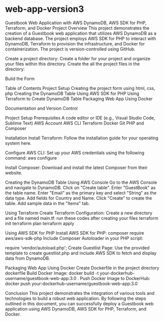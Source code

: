 # web-app-version3

Guestbook Web Application with AWS DynamoDB, AWS SDK for PHP, Terraform, and Docker
Project Overview
This project demonstrates the creation of a Guestbook web application that utilizes AWS DynamoDB as a backend database. The project employs AWS SDK for PHP to interact with DynamoDB, Terraform to provision the infrastructure, and Docker for containerization. The project is version-controlled using GitHub.

Create a project directory: Create a folder for your project and organize your files within this directory.
Create the all the project files in the directory:

Build the Form 

Table of Contents
Project Setup
Creating the project form using html, css, php
Creating the DynamoDB Table
Using AWS SDK for PHP
Using Terraform to Create DynamoDB Table
Packaging Web App Using Docker

Documentation and Version Control


Project Setup
Prerequisites
A code editor or IDE (e.g., Visual Studio Code, Sublime Text)
AWS Account
AWS CLI
Terraform
Docker
Git
PHP and Composer

Installation
Install Terraform: Follow the installation guide for your operating system here.

Configure AWS CLI: Set up your AWS credentials using the following command:
aws configure

Install Composer: Download and install the latest Composer from their website.


Creating the DynamoDB Table
Using AWS Console
Go to the AWS Console and navigate to DynamoDB.
Click on "Create table".
Enter "GuestBook" as the table name.
Enter "Email" as the primary key and select "String" as the data type.
Add fields for Country and Name.
Click "Create" to create the table.
Add sample data in the "Items" tab.

Using Terraform
Create Terraform Configuration: Create a new directory and a file named main.tf:
run these codes after creating your files
terraform init
terraform plan
terraform apply


Using AWS SDK for PHP
Install AWS SDK for PHP:
composer require aws/aws-sdk-php
Include Composer Autoloader in your PHP script:

require 'vendor/autoload.php';
Create Guestlist Page: Use the provided template to create guestlist.php and include AWS SDK to fetch and display data from DynamoDB.

Packaging Web App Using Docker
Create Dockerfile in the project directory
dockerfile
Build Docker Image:
docker build -t your-dockerhub-username/guestbook-web-app:3.0 .
Push Docker Image to DockerHub:
docker push your-dockerhub-username/guestbook-web-app:3.0


Conclusion
This project demonstrates the integration of various tools and technologies to build a robust web application. By following the steps outlined in this document, you can successfully deploy a Guestbook web application using AWS DynamoDB, AWS SDK for PHP, Terraform, and Docker.
